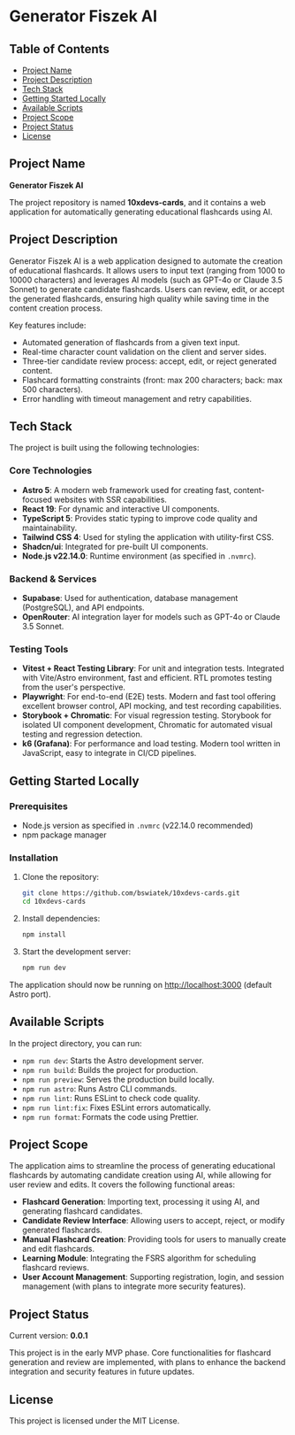 # Generator Fiszek AI

## Table of Contents

- [Project Name](#project-name)
- [Project Description](#project-description)
- [Tech Stack](#tech-stack)
- [Getting Started Locally](#getting-started-locally)
- [Available Scripts](#available-scripts)
- [Project Scope](#project-scope)
- [Project Status](#project-status)
- [License](#license)

## Project Name

**Generator Fiszek AI**

The project repository is named **10xdevs-cards**, and it contains a web application for automatically generating educational flashcards using AI.

## Project Description

Generator Fiszek AI is a web application designed to automate the creation of educational flashcards. It allows users to input text (ranging from 1000 to 10000 characters) and leverages AI models (such as GPT-4o or Claude 3.5 Sonnet) to generate candidate flashcards. Users can review, edit, or accept the generated flashcards, ensuring high quality while saving time in the content creation process.

Key features include:

- Automated generation of flashcards from a given text input.
- Real-time character count validation on the client and server sides.
- Three-tier candidate review process: accept, edit, or reject generated content.
- Flashcard formatting constraints (front: max 200 characters; back: max 500 characters).
- Error handling with timeout management and retry capabilities.

## Tech Stack

The project is built using the following technologies:

### Core Technologies

- **Astro 5**: A modern web framework used for creating fast, content-focused websites with SSR capabilities.
- **React 19**: For dynamic and interactive UI components.
- **TypeScript 5**: Provides static typing to improve code quality and maintainability.
- **Tailwind CSS 4**: Used for styling the application with utility-first CSS.
- **Shadcn/ui**: Integrated for pre-built UI components.
- **Node.js v22.14.0**: Runtime environment (as specified in `.nvmrc`).

### Backend & Services

- **Supabase**: Used for authentication, database management (PostgreSQL), and API endpoints.
- **OpenRouter**: AI integration layer for models such as GPT-4o or Claude 3.5 Sonnet.

### Testing Tools

- **Vitest + React Testing Library**: For unit and integration tests. Integrated with Vite/Astro environment, fast and efficient. RTL promotes testing from the user's perspective.
- **Playwright**: For end-to-end (E2E) tests. Modern and fast tool offering excellent browser control, API mocking, and test recording capabilities.
- **Storybook + Chromatic**: For visual regression testing. Storybook for isolated UI component development, Chromatic for automated visual testing and regression detection.
- **k6 (Grafana)**: For performance and load testing. Modern tool written in JavaScript, easy to integrate in CI/CD pipelines.

## Getting Started Locally

### Prerequisites

- Node.js version as specified in `.nvmrc` (v22.14.0 recommended)
- npm package manager

### Installation

1. Clone the repository:
   ```bash
   git clone https://github.com/bswiatek/10xdevs-cards.git
   cd 10xdevs-cards
   ```
2. Install dependencies:
   ```bash
   npm install
   ```
3. Start the development server:
   ```bash
   npm run dev
   ```

The application should now be running on [http://localhost:3000](http://localhost:3000) (default Astro port).

## Available Scripts

In the project directory, you can run:

- `npm run dev`: Starts the Astro development server.
- `npm run build`: Builds the project for production.
- `npm run preview`: Serves the production build locally.
- `npm run astro`: Runs Astro CLI commands.
- `npm run lint`: Runs ESLint to check code quality.
- `npm run lint:fix`: Fixes ESLint errors automatically.
- `npm run format`: Formats the code using Prettier.

## Project Scope

The application aims to streamline the process of generating educational flashcards by automating candidate creation using AI, while allowing for user review and edits. It covers the following functional areas:

- **Flashcard Generation**: Importing text, processing it using AI, and generating flashcard candidates.
- **Candidate Review Interface**: Allowing users to accept, reject, or modify generated flashcards.
- **Manual Flashcard Creation**: Providing tools for users to manually create and edit flashcards.
- **Learning Module**: Integrating the FSRS algorithm for scheduling flashcard reviews.
- **User Account Management**: Supporting registration, login, and session management (with plans to integrate more security features).

## Project Status

Current version: **0.0.1**

This project is in the early MVP phase. Core functionalities for flashcard generation and review are implemented, with plans to enhance the backend integration and security features in future updates.

## License

This project is licensed under the MIT License.
